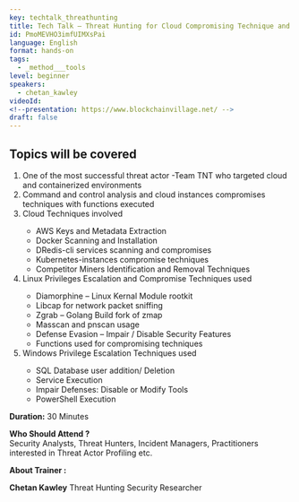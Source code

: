 ```yaml
---
key: techtalk_threathunting
title: Tech Talk – Threat Hunting for Cloud Compromising Technique and Threat Actor Profiling for Group “Team TNT”
id: PmoMEVHO3imfUIMXsPai
language: English
format: hands-on
tags:
  - _method___tools
level: beginner
speakers:
  - chetan_kawley
videoId: 
<!--presentation: https://www.blockchainvillage.net/ -->
draft: false
---
```


<!-- <a align="center" class="btn primary" target="_blank" rel="noopener" href="">Register</a> -->

<h2>Topics will be covered</h2>
<ol>
<li>One of the most successful threat actor -Team TNT who targeted cloud and containerized environments</li>
<li>Command and control analysis and cloud instances compromises techniques with functions executed</li>
<li>Cloud Techniques involved</li>
<ul>
    <li>AWS Keys and Metadata Extraction</li>
    <li>Docker Scanning and Installation</li>
    <li>DRedis-cli services scanning and compromises</li>
    <li>Kubernetes-instances compromise techniques</li>
    <li>Competitor Miners Identification and Removal Techniques</li>
</ul>
<li>Linux Privileges Escalation and Compromise Techniques used</li>
<ul>
    <li>Diamorphine – Linux Kernal Module rootkit</li>
    <li>Libcap for network packet sniffing</li>
    <li>Zgrab – Golang Build fork of zmap</li>
    <li>Masscan and pnscan usage</li>
    <li>Defense Evasion – Impair / Disable Security Features</li>
    <li>Functions used for compromising techniques</li>
</ul>
<li>Windows Privilege Escalation Techniques used</li>
  <ul>
    <li>SQL Database user addition/ Deletion</li>
    <li>Service Execution</li>
    <li>Impair Defenses: Disable or Modify Tools</li>
    <li>PowerShell Execution</li>
  </ul>
</ol>

**Duration:** 30 Minutes

**Who Should Attend ?**
<br>Security Analysts, Threat Hunters, Incident Managers, Practitioners interested in Threat Actor Profiling etc.


**About Trainer :**

**Chetan Kawley**
Threat Hunting Security Researcher
<!--
<a align="center" class="btn primary" target="_blank" rel="noopener" href="https://docs.google.com/forms/d/1y7lt1tdIFla1KMybD5AkihWCKbIenk_hxqH1kKHCrgo/">Register</a>
-->
